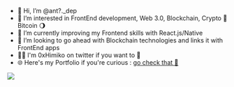 - 👋 Hi, I’m @ant?._dep
- 👀 I’m interested in FrontEnd development, Web 3.0, Blockchain, Crypto 🚀 Bitcoin 🌖
- 🌱 I’m currently improving my Frontend skills with React.js/Native
- 💞️ I’m looking to go ahead with Blockchain technologies and links it with FrontEnd apps
- 👨‍💻 I'm 0xHimiko on twitter if you want to 📲
- 🌐 Here's my Portfolio if you're curious : <a href="https://ant-dep.netlify.app"> go check that 👀 </a></br>
<img src="https://drive.google.com/file/d/195c4GJwHeDgSkM44p0cd3wygg8Bidei9/view">
